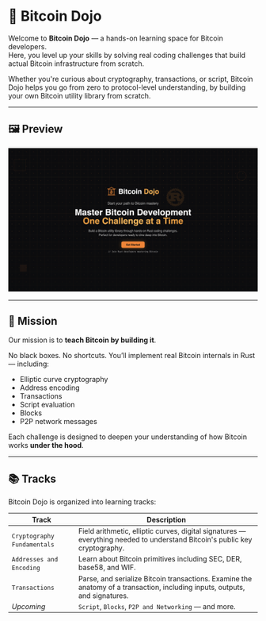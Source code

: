 # 🥋 Bitcoin Dojo 

Welcome to **Bitcoin Dojo** — a hands-on learning space for Bitcoin developers.  
Here, you level up your skills by solving real coding challenges that build actual Bitcoin infrastructure from scratch.

Whether you're curious about cryptography, transactions, or script, Bitcoin Dojo helps you go from zero to protocol-level understanding, by building your own Bitcoin utility library from scratch.

---

## 🖼️ Preview

<p align="center">
  <img src="assets/bitcoin-dojo-hero.png" alt="Bitcoin Dojo hero section" width="700"/>
</p>

---

## 🧭 Mission

Our mission is to **teach Bitcoin by building it**.

No black boxes. No shortcuts. You’ll implement real Bitcoin internals in Rust — including:
- Elliptic curve cryptography
- Address encoding
- Transactions
- Script evaluation
- Blocks
- P2P network messages

Each challenge is designed to deepen your understanding of how Bitcoin works **under the hood**.

---

## 📚 Tracks

Bitcoin Dojo is organized into learning tracks:

| Track | Description |
|-------|-------------|
| `Cryptography Fundamentals` | Field arithmetic, elliptic curves, digital signatures — everything needed to understand Bitcoin's public key cryptography. |
| `Addresses and Encoding` | Learn about Bitcoin primitives including SEC, DER, base58, and WIF. |
| `Transactions` | Parse, and serialize Bitcoin transactions. Examine the anatomy of a transaction, including inputs, outputs, and signatures. |
| _Upcoming_ | `Script`, `Blocks`, `P2P and Networking` — and more. |
